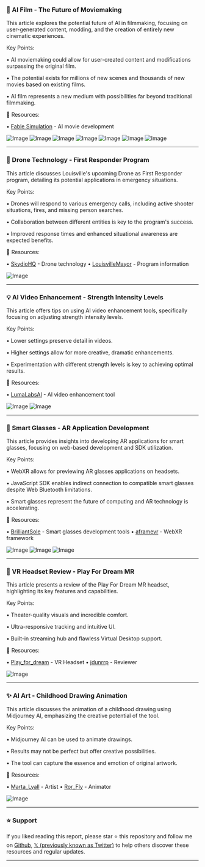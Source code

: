 ### 🚀 AI Film - The Future of Moviemaking

This article explores the potential future of AI in filmmaking, focusing on user-generated content, modding, and the creation of entirely new cinematic experiences.

Key Points:

• AI moviemaking could allow for user-created content and modifications surpassing the original film.


•  The potential exists for millions of new scenes and thousands of new movies based on existing films.


•  AI film represents a new medium with possibilities far beyond traditional filmmaking.



🔗 Resources:

• [Fable Simulation](https://x.com/fablesimulation) - AI movie development


![Image](https://pbs.twimg.com/media/GvXlNXSWQAACUT_?format=jpg&name=360x360)
![Image](https://pbs.twimg.com/media/GvXlNYmW8AA6xE3?format=jpg&name=360x360)
![Image](https://pbs.twimg.com/media/GvXlNWobUAAPRRR?format=jpg&name=360x360)
![Image](https://pbs.twimg.com/media/GvXlNYLa4AApxqh?format=jpg&name=360x360)
![Image](https://pbs.twimg.com/media/GvXlSR9XEAEuaqI?format=jpg&name=small)
![Image](https://pbs.twimg.com/media/GvXlSRIaEAAcVEO?format=jpg&name=900x900)
![Image](https://pbs.twimg.com/media/GvXlTtkaYAAeFn2?format=jpg&name=small)



---

### 🤖  Drone Technology - First Responder Program

This article discusses Louisville's upcoming Drone as First Responder program, detailing its potential applications in emergency situations.

Key Points:

• Drones will respond to various emergency calls, including active shooter situations, fires, and missing person searches.


• Collaboration between different entities is key to the program's success.


•  Improved response times and enhanced situational awareness are expected benefits.



🔗 Resources:

• [SkydioHQ](https://x.com/SkydioHQ) - Drone technology
• [LouisvilleMayor](https://x.com/LouisvilleMayor) - Program information

![Image](https://pbs.twimg.com/amplify_video_thumb/1942583979862876160/img/5Bpj_91agTpTS0Ln.jpg)


---

### 💡 AI Video Enhancement - Strength Intensity Levels

This article offers tips on using AI video enhancement tools, specifically focusing on adjusting strength intensity levels.

Key Points:

• Lower settings preserve detail in videos.


• Higher settings allow for more creative, dramatic enhancements.


• Experimentation with different strength levels is key to achieving optimal results.



🔗 Resources:

• [LumaLabsAI](https://x.com/LumaLabsAI) - AI video enhancement tool

![Image](https://pbs.twimg.com/media/GvWHMSXWIAAZASa?format=jpg&name=small)
![Image](https://pbs.twimg.com/media/GvRARzZWsAAEjVU?format=jpg&name=small)


---

### 🤖 Smart Glasses - AR Application Development

This article provides insights into developing AR applications for smart glasses, focusing on web-based development and SDK utilization.

Key Points:

• WebXR allows for previewing AR glasses applications on headsets.


•  JavaScript SDK enables indirect connection to compatible smart glasses despite Web Bluetooth limitations.


•  Smart glasses represent the future of computing and AR technology is accelerating.



🔗 Resources:

• [BrilliantSole](https://x.com/BrilliantSole) - Smart glasses development tools
• [aframevr](https://x.com/aframevr) - WebXR framework

![Image](https://pbs.twimg.com/amplify_video_thumb/1942249095546191872/img/Dnv3sTkiyKfiBpa2.jpg)
![Image](https://pbs.twimg.com/amplify_video_thumb/1939722883120672768/img/2LHnO4ntQtK-A092?format=jpg&name=240x240)
![Image](https://pbs.twimg.com/media/GvRAvWfXEAAhhVq?format=jpg&name=small)


---

### 🤖 VR Headset Review - Play For Dream MR

This article presents a review of the Play For Dream MR headset, highlighting its key features and capabilities.

Key Points:

•  Theater-quality visuals and incredible comfort.


•  Ultra-responsive tracking and intuitive UI.


•  Built-in streaming hub and flawless Virtual Desktop support.



🔗 Resources:

• [Play_for_dream](https://x.com/Play_for_dream) - VR Headset
• [jdunrrp](https://x.com/jdunrrp) - Reviewer

![Image](https://pbs.twimg.com/amplify_video_thumb/1941076813008289793/img/nM-kBFhQ6QWvryhJ.jpg)



---

### ✨ AI Art - Childhood Drawing Animation

This article discusses the animation of a childhood drawing using Midjourney AI, emphasizing the creative potential of the tool.

Key Points:

•  Midjourney AI can be used to animate drawings.


•  Results may not be perfect but offer creative possibilities.


•  The tool can capture the essence and emotion of original artwork.



🔗 Resources:

• [Marta_Lyall](https://x.com/Marta_Lyall) - Artist
• [Ror_Fly](https://x.com/Ror_Fly) - Animator

![Image](https://pbs.twimg.com/amplify_video_thumb/1941896792590667776/img/ZI2Wzoo1u0p-ZdIy.jpg)


---

### ⭐️ Support

If you liked reading this report, please star ⭐️ this repository and follow me on [Github](https://github.com/Drix10), [𝕏 (previously known as Twitter)](https://x.com/DRIX_10_) to help others discover these resources and regular updates.

---